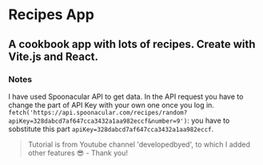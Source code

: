 # Recipes App
A cookbook app with lots of recipes. Create with Vite.js and React.
-
### Notes
I have used Spoonacular API to get data. In the API request you have to change the part of API Key with your own one once you log in.
```fetch('https://api.spoonacular.com/recipes/random?apiKey=328dabcd7af647cca3432a1aa982eccf&number=9')```: you have to sobstitute this part ```apiKey=328dabcd7af647cca3432a1aa982eccf```.

> Tutorial is from Youtube channel 'developedbyed', to which I added other features 😎 - Thank you!
